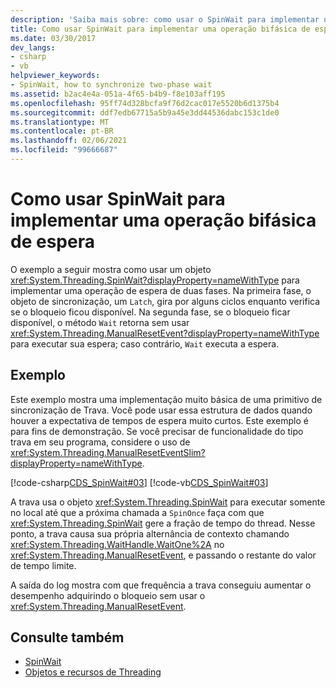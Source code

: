 ```yaml
---
description: 'Saiba mais sobre: como usar o SpinWait para implementar uma operação de espera Two-Phase'
title: Como usar SpinWait para implementar uma operação bifásica de espera
ms.date: 03/30/2017
dev_langs:
- csharp
- vb
helpviewer_keywords:
- SpinWait, how to synchronize two-phase wait
ms.assetid: b2ac4e4a-051a-4f65-b4b9-f8e103aff195
ms.openlocfilehash: 95ff74d328bcfa9f76d2cac017e5520b6d1375b4
ms.sourcegitcommit: ddf7edb67715a5b9a45e3dd44536dabc153c1de0
ms.translationtype: MT
ms.contentlocale: pt-BR
ms.lasthandoff: 02/06/2021
ms.locfileid: "99666687"
---
```

# <a name="how-to-use-spinwait-to-implement-a-two-phase-wait-operation"></a>Como usar SpinWait para implementar uma operação bifásica de espera

O exemplo a seguir mostra como usar um objeto <xref:System.Threading.SpinWait?displayProperty=nameWithType> para implementar uma operação de espera de duas fases. Na primeira fase, o objeto de sincronização, um `Latch`, gira por alguns ciclos enquanto verifica se o bloqueio ficou disponível. Na segunda fase, se o bloqueio ficar disponível, o método `Wait` retorna sem usar <xref:System.Threading.ManualResetEvent?displayProperty=nameWithType> para executar sua espera; caso contrário, `Wait` executa a espera.  
  
## <a name="example"></a>Exemplo  

 Este exemplo mostra uma implementação muito básica de uma primitivo de sincronização de Trava. Você pode usar essa estrutura de dados quando houver a expectativa de tempos de espera muito curtos. Este exemplo é para fins de demonstração. Se você precisar de funcionalidade do tipo trava em seu programa, considere o uso de <xref:System.Threading.ManualResetEventSlim?displayProperty=nameWithType>.  
  
 [!code-csharp[CDS_SpinWait#03](../../../samples/snippets/csharp/VS_Snippets_Misc/cds_spinwait/cs/spinwait03.cs#03)]
 [!code-vb[CDS_SpinWait#03](../../../samples/snippets/visualbasic/VS_Snippets_Misc/cds_spinwait/vb/spinwait2.vb#03)]  
  
 A trava usa o objeto <xref:System.Threading.SpinWait> para executar somente no local até que a próxima chamada a `SpinOnce` faça com que <xref:System.Threading.SpinWait> gere a fração de tempo do thread. Nesse ponto, a trava causa sua própria alternância de contexto chamando <xref:System.Threading.WaitHandle.WaitOne%2A> no <xref:System.Threading.ManualResetEvent>, e passando o restante do valor de tempo limite.  
  
 A saída do log mostra com que frequência a trava conseguiu aumentar o desempenho adquirindo o bloqueio sem usar o <xref:System.Threading.ManualResetEvent>.  
  
## <a name="see-also"></a>Consulte também

- [SpinWait](spinwait.md)
- [Objetos e recursos de Threading](threading-objects-and-features.md)
